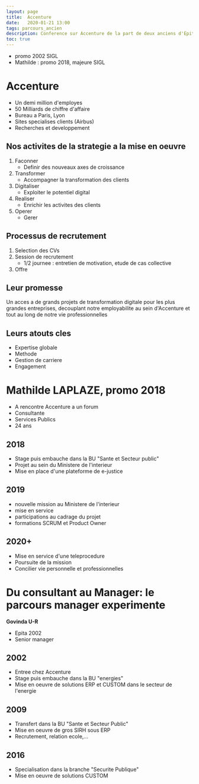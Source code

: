 ```yaml
---
layout: page
title:  Accenture
date:   2020-01-21 13:00
tags: parcours_ancien
description: Conference sur Accenture de la part de deux anciens d'Epita
toc: true
---
```

* promo 2002 SIGL
* Mathilde : promo 2018, majeure SIGL

# Accenture
* Un demi million d'employes
* 50 Milliards de chiffre d'affaire
* Bureau a Paris, Lyon
* Sites specialises clients (Airbus)
* Recherches et developpement

## Nos activites de la strategie a la mise en oeuvre
1. Faconner
    * Definir des nouveaux axes de croissance
1. Transformer
    * Accompagner la transformation des clients
1. Digitaliser
    * Exploiter le potentiel digital
1. Realiser
    * Enrichir les activites des clients
1. Operer
    * Gerer

## Processus de recrutement
1. Selection des CVs
1. Session de recrutement
    * 1/2 journee : entretien de motivation, etude de cas collective
1. Offre

## Leur promesse
Un acces a de grands projets de transformation digitale pour les plus grandes entreprises, decouplant notre employabilite au sein d'Accenture et tout au long de notre vie professionnelles

## Leurs atouts cles
* Expertise globale
* Methode
* Gestion de carriere
* Engagement

# Mathilde LAPLAZE, promo 2018
* A rencontre Accenture a un forum
* Consultante
* Services Publics
* 24 ans

## 2018
* Stage puis embauche dans la BU "Sante et Secteur public"
* Projet au sein du Ministere de l'interieur
* Mise en place d'une plateforme de e-justice
## 2019
* nouvelle mission au Ministere de l'interieur
* mise en service
* participations au cadrage du projet
* formations SCRUM et Product Owner
## 2020+
* Mise en service d'une teleprocedure
* Poursuite de la mission
* Concilier vie personnelle et professionnelles

# Du consultant au Manager: le parcours manager experimente

**Govinda U-R**
* Epita 2002
* Senior manager

## 2002
* Entree chez Accenture
* Stage puis embauche dans la BU "energies"
* Mise en oeuvre de solutions ERP et CUSTOM dans le secteur de l'energie

## 2009
* Transfert dans la BU "Sante et Secteur Public"
* Mise en oeuvre de gros SIRH sous ERP
* Recrutement, relation ecole,...

## 2016
* Specialisation dans la branche "Securite Publique"
* Mise en oeuvre de solutions CUSTOM
